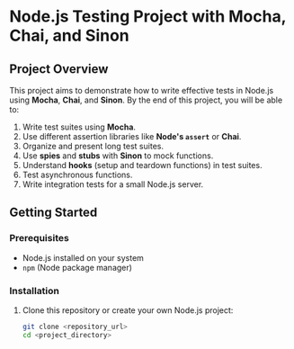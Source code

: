 # Node.js Testing Project with Mocha, Chai, and Sinon

## Project Overview

This project aims to demonstrate how to write effective tests in Node.js using **Mocha**, **Chai**, and **Sinon**. By the end of this project, you will be able to:

1. Write test suites using **Mocha**.
2. Use different assertion libraries like **Node's `assert`** or **Chai**.
3. Organize and present long test suites.
4. Use **spies** and **stubs** with **Sinon** to mock functions.
5. Understand **hooks** (setup and teardown functions) in test suites.
6. Test asynchronous functions.
7. Write integration tests for a small Node.js server.

## Getting Started

### Prerequisites

- Node.js installed on your system
- `npm` (Node package manager)

### Installation

1. Clone this repository or create your own Node.js project:
   ```bash
   git clone <repository_url>
   cd <project_directory>

